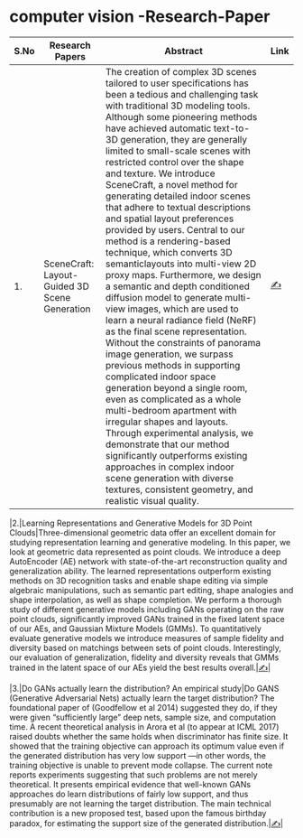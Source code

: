 # computer vision -Research-Paper


| S.No  |  Research Papers | Abstract| Link   |
|---|---|---| ---|
|1.|SceneCraft: Layout-Guided 3D Scene Generation |The creation of complex 3D scenes tailored to user specifications has been a tedious and challenging task with traditional 3D modeling tools. Although some pioneering methods have achieved automatic text-to-3D generation, they are generally limited to small-scale scenes with restricted control over the shape and texture. We introduce SceneCraft, a novel method for generating detailed indoor scenes that adhere to textual descriptions and spatial layout preferences provided by users. Central to our method is a rendering-based technique, which converts 3D semanticlayouts into multi-view 2D proxy maps. Furthermore, we design a semantic and depth conditioned diffusion model to generate multi-view images, which are used to learn a neural radiance field (NeRF) as the final scene representation. Without the constraints of panorama image generation, we surpass previous methods in supporting complicated indoor space generation beyond a single room, even as complicated as a whole multi-bedroom apartment with irregular shapes and layouts. Through experimental analysis, we demonstrate that our method significantly outperforms existing approaches in complex indoor scene generation with diverse textures, consistent geometry, and realistic visual quality.|[✍️](https://arxiv.org/pdf/2410.09049)|

|2.|Learning Representations and Generative Models for 3D Point Clouds|Three-dimensional geometric data offer an excellent domain for studying representation learning and generative modeling. In this paper, we look at geometric data represented as point clouds. We introduce a deep AutoEncoder (AE) network with state-of-the-art reconstruction quality and generalization ability. The learned representations outperform existing methods on 3D recognition tasks and enable shape editing via simple algebraic manipulations, such as semantic part editing, shape analogies and shape interpolation, as well as shape completion. We perform a thorough study of different generative models including GANs operating on the raw point clouds, significantly improved GANs trained in the fixed latent space of our AEs, and Gaussian Mixture Models (GMMs). To quantitatively evaluate generative models we introduce measures of sample fidelity and diversity based on matchings between sets of point clouds. Interestingly, our evaluation of generalization, fidelity and diversity reveals that GMMs trained in the latent space of our AEs yield the best results overall.|[✍️](https://arxiv.org/pdf/1707.02392)|

|3.|Do GANs actually learn the distribution? An empirical study|Do GANS (Generative Adversarial Nets) actually learn the target distribution? The foundational paper of (Goodfellow et al 2014) suggested they do, if they were given “sufficiently large” deep nets, sample size, and computation time. A recent theoretical analysis in Arora et al (to appear at ICML 2017) raised doubts whether the same holds when discriminator has finite size. It showed that the training objective can approach its optimum value even if the generated distribution has very low support —in other words, the training objective is unable to prevent mode collapse. The current note reports experiments suggesting that such problems are not merely theoretical. It presents empirical evidence that well-known GANs approaches do learn distributions of fairly low support, and thus presumably are not learning the target distribution. The main technical contribution is a new proposed test, based upon the famous birthday paradox, for estimating the support size of the generated distribution.|[✍️](https://arxiv.org/pdf/1706.08224)|

